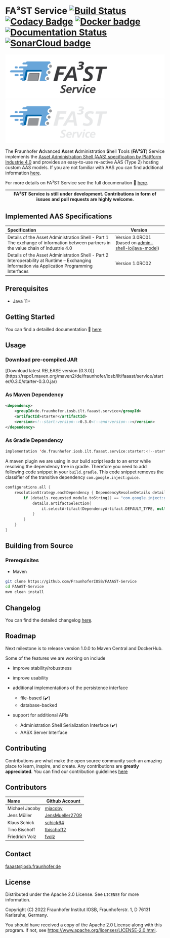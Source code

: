 # FA³ST Service [![Build Status](https://github.com/FraunhoferIOSB/FAAAST-Service/workflows/Maven%20Build/badge.svg)](https://github.com/FraunhoferIOSB/FAAAST-Service/actions) [![Codacy Badge](https://app.codacy.com/project/badge/Grade/25f6aafbdb0a4b5e8ba23672ec9411e5)](https://www.codacy.com/gh/FraunhoferIOSB/FAAAST-Service/dashboard?utm_source=github.com&amp;utm_medium=referral&amp;utm_content=FraunhoferIOSB/FAAAST-Service&amp;utm_campaign=Badge_Grade) [![Docker badge](https://img.shields.io/docker/pulls/fraunhoferiosb/faaast-service.svg)](https://hub.docker.com/r/fraunhoferiosb/faaast-service/) [![Documentation Status](https://readthedocs.org/projects/faaast-service/badge/?version=latest)](https://faaast-service.readthedocs.io/en/latest/?badge=latest) <a href="https://sonarcloud.io/summary/new_code?id=FraunhoferIOSB_FAAAST-Service" ><img src="https://sonarcloud.io/images/project_badges/sonarcloud-white.svg" alt="SonarCloud badge" width="105"/></a>

![FA³ST Logo Light](./docs/source/images/Fa3st-Service_positiv.png/#gh-light-mode-only "FA³ST Service Logo")
![FA³ST Logo Dark](./docs/source/images/Fa3st-Service_negativ.png/#gh-dark-mode-only "FA³ST Service Logo")

The **F**raunhofer **A**dvanced **A**sset **A**dministration **S**hell **T**ools (**FA³ST**) Service implements the [Asset Administration Shell (AAS) specification by Plattform Industrie 4.0](https://www.plattform-i40.de/SiteGlobals/IP/Forms/Listen/Downloads/EN/Downloads_Formular.html?cl2Categories_TechnologieAnwendungsbereich_name=Verwaltungsschale) and provides an easy-to-use re-active AAS (Type 2) hosting custom AAS models. If you are not familiar with AAS you can find additional information [here](https://www.plattform-i40.de/IP/Redaktion/EN/Standardartikel/specification-administrationshell.html).

For more details on FA³ST Service see the full documenation :blue_book: [here](https://faaast-service.readthedocs.io/).

| FA³ST Service is still under development. Contributions in form of issues and pull requests are highly welcome. |
|-----------------------------|

## Implemented AAS Specifications
| Specification | Version |
|:--| -- |
| Details of the Asset Administration Shell - Part 1<br />The exchange of information between partners in the value chain of Industrie 4.0 | Version 3.0RC01<br />(based on [admin-shell-io/java-model](https://github.com/admin-shell-io/java-model))
| Details of the Asset Administration Shell - Part 2<br />Interoperability at Runtime – Exchanging Information via Application Programming Interfaces | Version 1.0RC02 |

## Prerequisites

-   Java 11+

## Getting Started

You can find a detailled documentation :blue_book: [here](https://faaast-service.readthedocs.io/)

## Usage

### Download pre-compiled JAR

<!--start:download-release-->[Download latest RELEASE version (0.3.0)](https://repo1.maven.org/maven2/de/fraunhofer/iosb/ilt/faaast/service/starter/0.3.0/starter-0.3.0.jar)<!--end:download-release-->
<!--start:download-snapshot--><!--end:download-snapshot-->

### As Maven Dependency
```xml
<dependency>
	<groupId>de.fraunhofer.iosb.ilt.faaast.service</groupId>
	<artifactId>starter</artifactId>
	<version><!--start:version-->0.3.0<!--end:version--></version>
</dependency>
```

### As Gradle Dependency
```kotlin
implementation 'de.fraunhofer.iosb.ilt.faaast.service:starter:<!--start:version-->0.3.0<!--end:version-->'
```

A maven plugin we are using in our build script leads to an error while resolving the dependency tree in gradle. Therefore you need to add following code snippet in your `build.gradle`. This code snippet removes the classifier of the transitive dependency `com.google.inject:guice`.
```kotlin
configurations.all {
	resolutionStrategy.eachDependency { DependencyResolveDetails details ->
		if (details.requested.module.toString() == "com.google.inject:guice") {
			details.artifactSelection{
				it.selectArtifact(DependencyArtifact.DEFAULT_TYPE, null, null)
			}
		}
	}
}
```

## Building from Source

### Prerequisites

-   Maven

```sh
git clone https://github.com/FraunhoferIOSB/FAAAST-Service
cd FAAAST-Service
mvn clean install
```

## Changelog

You can find the detailed changelog [here](docs/source/changelog/changelog.md).

## Roadmap

Next milestone is to release version 1.0.0 to Maven Central and DockerHub.

Some of the features we are working on include
-   improve stability/robustness
-   improve usability
-   additional implementations of the persistence interface
	-   file-based (:heavy_check_mark:)
	-   database-backed

-   support for additional APIs
	-   Administration Shell Serialization Interface (:heavy_check_mark:)
	-   AASX Server Interface

## Contributing

Contributions are what make the open source community such an amazing place to learn, inspire, and create. Any contributions are **greatly appreciated**.
You can find our contribution guidelines [here](CONTRIBUTING.md)

## Contributors

| Name | Github Account |
|:--| -- |
| Michael Jacoby | [mjacoby](https://github.com/mjacoby) |
| Jens Müller | [JensMueller2709](https://github.com/JensMueller2709) |
| Klaus Schick | [schick64](https://github.com/schick64) |
| Tino Bischoff | [tbischoff2](https://github.com/tbischoff2) |
| Friedrich Volz | [fvolz](https://github.com/fvolz) |

## Contact

faaast@iosb.fraunhofer.de

## License

Distributed under the Apache 2.0 License. See `LICENSE` for more information.

Copyright (C) 2022 Fraunhofer Institut IOSB, Fraunhoferstr. 1, D 76131 Karlsruhe, Germany.

You should have received a copy of the Apache 2.0 License along with this program. If not, see https://www.apache.org/licenses/LICENSE-2.0.html.
